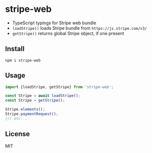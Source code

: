 # stripe-web

- TypeScript typings for Stripe web bundle
- `loadStripe()` loads Stripe bundle from `https://js.stripe.com/v3/`
- `getStripe()` returns global Stripe object, if one present


## Install

```shell
npm i stripe-web
```


## Usage

```js
import {loadStripe, getStripe} from 'stripe-web';

const Stripe = await loadStripe();
const Stripe = getStripe();

Stripe.elements();
Stripe.paymentRequest();
/// etc...
```


## License

MIT
